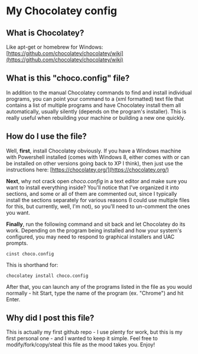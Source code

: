 My Chocolatey config===========================================What is Chocolatey?-------------------------------------------------------------------------Like apt-get or homebrew for Windows: [https://github.com/chocolatey/chocolatey/wiki](https://github.com/chocolatey/chocolatey/wiki)What is this "choco.config" file?-------------------------------------------------------------------------In addition to the manual Chocolatey commands to find and install individual programs, you can point your command to a (xml formatted) text file that contains a list of multiple programs and have Chocolatey install them all automatically, usually silently (depends on the program's installer). This is really useful when rebuilding your machine or building a new one quickly.How do I use the file?-------------------------------------------------------------------------Well, **first**, install Chocolatey obviously. If you have a Windows machine with Powershell installed (comes with Windows 8, either comes with or can be installed on other versions going back to XP I think), then just use the instructions here: [https://chocolatey.org/](https://chocolatey.org/)**Next**, why not crack open *choco.config*  in a text editor and make sure you want to install everything inside? You'll notice that I've organized it into sections, and some or all of them are commented out, since I typically install the sections separately for various reasons (I could use multiple files for this, but currently, well, I'm not), so you'll need to un-comment the ones you want.**Finally**, run the following command and sit back and let Chocolatey do its work. Depending on the program being installed and how your system's configured, you may need to respond to graphical installers and UAC prompts.    cinst choco.configThis is shorthand for:    chocolatey install choco.configAfter that, you can launch any of the programs listed in the file as you would normally - hit Start, type the name of the program (ex. "Chrome") and hit Enter.Why did I post this file?-------------------------------------------------------------------------This is actually my first github repo - I use plenty for work, but this is my first personal one - and I wanted to keep it simple. Feel free to modify/fork/copy/steal this file as the mood takes you. Enjoy!